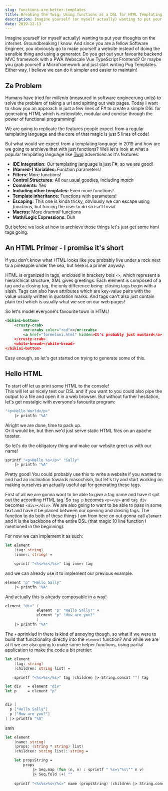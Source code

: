 ```yaml
---
slug: functions-are-better-templates
title: Breaking the Twig; Using functions as a DSL for HTML Templating
description: Imagine yourself (or myself actually) wanting to put your thoughts on the internet. Groundbreaking I know. And since you are a fellow Software Engineer, you obviously go to make yourself a website instead of doing the sensible thing and using a generator. Do you get out your favourite backend MVC framework with a PWA Webscale Vue TypeScript Frontend? Or maybe you grab yourself a Microframework and just start writing Pug Templates. Either way, I believe we can do it simpler and easier to maintain!
date: 2019-12-13
---
```



Imagine yourself (or myself actually) wanting to put your thoughts on the internet. Groundbreaking I know. And since you are a fellow Software Engineer, you obviously go to make yourself a website instead of doing the sensible thing and using a generator. Do you get out your favourite backend MVC framework with a PWA Webscale Vue TypeScript Frontend? Or maybe you grab yourself a Microframework and just start writing Pug Templates.
Either way, I believe we can do it simpler and easier to maintain!  

## Ze Problem

Humans have tried for *millenia* (measured in software engineerung units) to solve the problem of taking a url and spitting out web pages. Today I want to show you an approach in just a few lines of F# to create a simple DSL for generating HTML which is extensible, modular and concise through the power of functional programming!  
  
We are going to replicate the features people expect from a regular templating language and the core of that magic is just 5 lines of code!   
  
  
But what would we expect from a templating language in 2019 and how are we going to archieve that with just functions? Well let's look at what a popular templating language like [Twig](https://twig.symfony.com/doc/3.x/templates.html) advertises as it's features: 

* __IDE Integration:__ Our templating language is just F#, so we are good!
* __(Named-) Variables:__ Function parameters!
* __Filters:__ More functions!
* __Control Structures:__ All our usual goodies, including *match*
* __Comments:__ Yes
* __Including other templates:__ Even more functions!
* __Template inheritance:__ Functions with parameters!
* __Escaping:__ This one is kinda tricky, obviously we can escape using *functions*, but forcing the user to do so isn't trivial
* __Macros:__ More *drumroll* functions
* __Math/Logic Expressions:__ Duh  
  
  
But before we look at how to archieve those things let's just get some html tags going.

## An HTML Primer - I promise it's short
If you don't know what HTML looks like you probably live under a rock next to a pineapple under the sea, but here is a primer anyway:  

HTML is organized in tags, enclosed in brackety bois `<>`, which represent a hierarchical structure, XML gives greetings.
Each element is composed of a tag and a closing tag, the only difference being: closing tags begin with a slash. Tags can also have attributes which are key-value pairs with the value usually written in quotation marks. And tags can't also just contain plain text which is usually what we see on our web pages!  
  
So let's model everyone's favourite town in HTML!
```xml
<bikini-bottom>
    <crusty-crab>
        <mr-crabs color="red"></mr-crabs>
        <a href="formeloni.html" hidden>It's probably just mustard</a>
    </crusty-crab>
    <white-bread></white-bread>
</bikini-bottom>
```  
  
Easy enough, so let's get started on trying to generate some of this.

## Hello HTML
To start off let us print some HTML to the console!  
This will let us nicely test our DSL and if you want to you could also pipe the output to a file and open it in a web browser. But without further hesitation, let's get nostalgic with everyone's favourite program:  
  
```fs
"<p>Hello World</p>"
    |> printfn "%A"
```  
  

Alright we are done, time to pack up.  
Or it would be, but then we'd just serve static HTML files on an apache toaster.  
  
So let's do the obligatory thing and make our website greet us with our name!

```fs
sprintf "<p>Hello %s</p>" "Sally"
    |> printfn "%A"
```  
  

Pretty good! You could probably use this to write a website if you wanted to and had an inclination towards masochism, but let's try and start working on making ourselves an actually useful api for generating these tags.  
  
First of all we are gonna want to be able to give a tag name and have it spit out the according HTML tag. So `tag p` becomes `<p></p>` and `tag div` becomes `<div></div>`. We are also going to want to be able to pass in some text and have it be placed between our opening and closing tags. The function to do both of these things I am from here on out gonna call `element` and it is the backbone of the entire DSL (that magic 10 line function I mentioned in the beginning).  
  
For now we can implement it as such: 
```fs
let element
    (tag: string)
    (inner: string) =

    sprintf "<%s>%s</%s>" tag inner tag
```  
  
and we can already use it to implement our previous example:
```fs
element "p" "Hello Sally"
    |> printfn "%A"
```  
  
And actually this is already composable in a way!  
  
```fs
element "div" (
              element "p" "Hello Sally!" +
              element "p" "How are you?"
              )
    |> printfn "%A"
```  
  
The `+` sprinkled in there is kind of annoying though, so what if we were to build that functionality directly into the `element` function? And while we are at it we are also going to make some helper functions, using partial application to make the code a bit prettier:  
  
```fs
let element
    (tag: string)
    (children: string list) =

    sprintf "<%s>%s</%s>" tag (children |> String.concat "") tag

let div   = element "div"
let p     = element "p"


div [
  p ["Hello Sally"]
  p ["How are you?"]
] |> printfn "%A"
```


smh
```fs
let element 
    (name: string) 
    (props: (string * string) list) 
    (children: string list): string = 

    let propsString = 
        props 
            |> Seq.map (fun (n, v) : sprintf " %s=\"%s\"" n v)
            |> Seq.fold (+) ""
  
    sprintf "<%s%s>%s</%s>" name (propsString) (children |> String.concat "") name
```
  